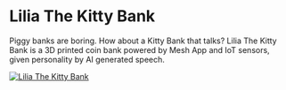 # Lilia The Kitty Bank

Piggy banks are boring. How about a Kitty Bank that talks? Lilia The Kitty Bank is a 3D printed coin bank powered by Mesh App and IoT sensors, given personality by AI generated speech.

[![Lilia The Kitty Bank](http://markdown-videos-api.jorgenkh.no/youtube/AlZAY76Gnt0?width=720&height=480)](https://youtu.be/AlZAY76Gnt0)

